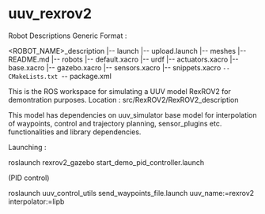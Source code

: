# uuv_rexrov2

Robot Descriptions Generic Format :

<ROBOT_NAME>_description
|-- launch
    |-- upload.launch
|-- meshes
    |-- README.md
|-- robots
    |-- default.xacro
|-- urdf
    |-- actuators.xacro
    |-- base.xacro
    |-- gazebo.xacro
    |-- sensors.xacro
    |-- snippets.xacro
`-- CMakeLists.txt
`-- package.xml

This is the ROS workspace for simulating a UUV model RexROV2 for demontration purposes.
Location : src/RexROV2/RexROV2_description

This model has dependencies on uuv_simulator base model for interpolation of waypoints, control and trajectory planning, sensor_plugins etc. functionalities and library dependencies.

Launching :

roslaunch rexrov2_gazebo start_demo_pid_controller.launch

(PID control)

roslaunch uuv_control_utils send_waypoints_file.launch uuv_name:=rexrov2 interpolator:=lipb



